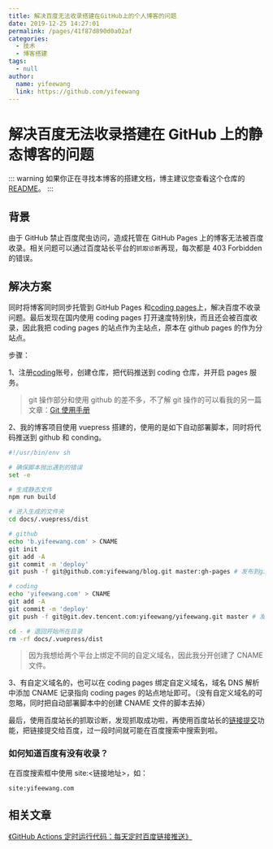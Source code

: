 ```yaml
---
title: 解决百度无法收录搭建在GitHub上的个人博客的问题
date: 2019-12-25 14:27:01
permalink: /pages/41f87d890d0a02af
categories:
  - 技术
  - 博客搭建
tags:
  - null
author:
  name: yifeewang
  link: https://github.com/yifeewang
---
```


# 解决百度无法收录搭建在 GitHub 上的静态博客的问题

::: warning
如果你正在寻找本博客的搭建文档，博主建议您查看这个仓库的[README](https://github.com/yifeewang/vuepress-theme-vdoing)。
:::

## 背景

由于 GitHub 禁止百度爬虫访问，造成托管在 GitHub Pages 上的博客无法被百度收录。相关问题可以通过百度站长平台的`抓取诊断`再现，每次都是 403 Forbidden 的错误。

<!-- more -->

## 解决方案

同时将博客同时同步托管到 GitHub Pages 和[coding pages](https://dev.tencent.com/)上，解决百度不收录问题。最后发现在国内使用 coding pages 打开速度特别快，而且还会被百度收录，因此我把 coding pages 的站点作为主站点，原本在 github pages 的作为分站点。

步骤：

1、注册[coding](https://dev.tencent.com/)账号，创建仓库，把代码推送到 coding 仓库，并开启 pages 服务。

> git 操作部分和使用 github 的差不多，不了解 git 操作的可以看我的另一篇文章：[Git 使用手册](https://yifeewang.com/pages/9a7ee40fc232253e/)

2、我的博客项目使用 vuepress 搭建的，使用的是如下自动部署脚本，同时将代码推送到 github 和 conding。

```sh
#!/usr/bin/env sh

# 确保脚本抛出遇到的错误
set -e

# 生成静态文件
npm run build

# 进入生成的文件夹
cd docs/.vuepress/dist

# github
echo 'b.yifeewang.com' > CNAME
git init
git add -A
git commit -m 'deploy'
git push -f git@github.com:yifeewang/blog.git master:gh-pages # 发布到github

# coding
echo 'yifeewang.com' > CNAME
git add -A
git commit -m 'deploy'
git push -f git@git.dev.tencent.com:yifeewang/yifeewang.git master # 发布到coding

cd - # 退回开始所在目录
rm -rf docs/.vuepress/dist
```

> 因为我想给两个平台上绑定不同的自定义域名，因此我分开创建了 CNAME 文件。

3、有自定义域名的，也可以在 coding pages 绑定自定义域名，域名 DNS 解析中添加 CNAME 记录指向 coding pages 的站点地址即可。（没有自定义域名的可忽略，同时把自动部署脚本中的创建 CNAME 文件的脚本去掉）

最后，使用百度站长的抓取诊断，发现抓取成功啦，再使用百度站长的[链接提交](https://ziyuan.baidu.com/linksubmit/index)功能，把链接提交给百度，过一段时间就可能在百度搜索中搜索到啦。

### 如何知道百度有没有收录？

在百度搜索框中使用 site:<链接地址\>，如：

```
site:yifeewang.com
```

## 相关文章

[《GitHub Actions 定时运行代码：每天定时百度链接推送》](https://yifeewang.com/pages/f44d2f9ad04ab8d3/)
